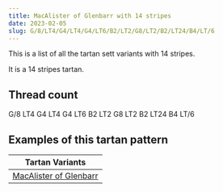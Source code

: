 ```yaml
---
title: MacAlister of Glenbarr with 14 stripes
date: 2023-02-05
slug: G/8/LT4/G4/LT4/G4/LT6/B2/LT2/G8/LT2/B2/LT24/B4/LT/6
---
```

This is a list of all the tartan sett variants with 14 stripes.

It is a 14 stripes tartan.


## Thread count
G/8 LT4 G4 LT4 G4 LT6 B2 LT2 G8 LT2 B2 LT24 B4 LT/6

## Examples of this tartan pattern

| Tartan Variants |
|---------------|
| [MacAlister of Glenbarr](/variants/g/8/lt4/g4/lt4/g4/lt6/b2/lt2/g8/lt2/b2/lt24/b4/lt/6-b304080-g008000-lt806050)||
